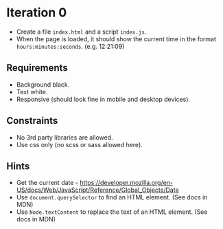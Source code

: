 # Iteration 0

* Create a file `index.html` and a script `index.js`.
* When the page is loaded, it should show the current time in the format `hours:minutes:seconds`. (e.g. 12:21:09)

## Requirements
* Background black.
* Text white.
* Responsive (should look fine in mobile and desktop devices).

## Constraints
* No 3rd party libraries are allowed.
* Use css only (no scss or sass allowed here).

## Hints
* Get the current date - https://developer.mozilla.org/en-US/docs/Web/JavaScript/Reference/Global_Objects/Date
* Use `document.querySelector` to find an HTML element. (See docs in MDN)
* Use `Node.textContent` to replace the text of an HTML element. (See docs in MDN)

